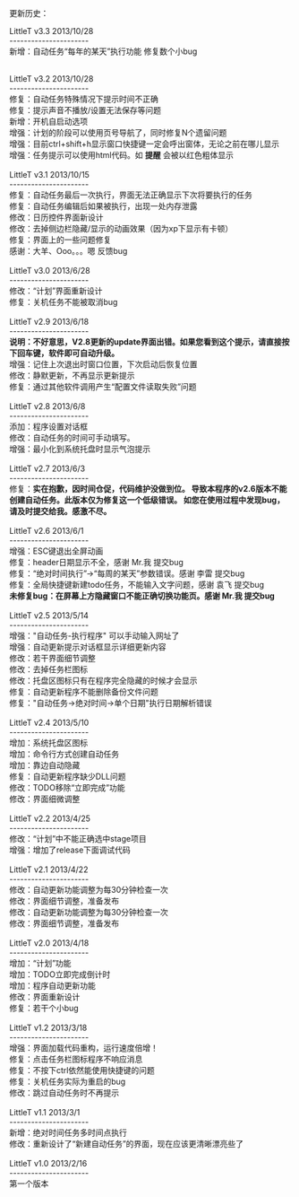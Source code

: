 更新历史：<br/>

LittleT v3.3 2013/10/28<br/>
----------------------<br/>
新增：自动任务“每年的某天”执行功能
修复数个小bug


<br/>
LittleT v3.2 2013/10/28<br/>
----------------------<br/>
修复：自动任务特殊情况下提示时间不正确<br/>
修复：提示声音不播放/设置无法保存等问题<br/>
新增：开机自启动选项<br/>
增强：计划的阶段可以使用页号导航了，同时修复N个遗留问题<br/>
增强：目前ctrl+shift+h显示窗口快捷键一定会呼出窗体，无论之前在哪儿显示<br/>
增强：任务提示可以使用html代码。如 <b .red>提醒</b> 会被以红色粗体显示<br/>
<br/>
LittleT v3.1 2013/10/15<br/>
----------------------<br/>
修复：自动任务最后一次执行，界面无法正确显示下次将要执行的任务<br/>
修复：自动任务编辑后如果被执行，出现一处内存泄露<br/>
修改：日历控件界面新设计<br/>
修改：去掉侧边栏隐藏/显示的动画效果（因为xp下显示有卡顿）<br/>
修复：界面上的一些问题修复<br/>
感谢：大羊、Ooo。。。嗯 反馈bug<br/>
<br/>
LittleT v3.0 2013/6/28<br/>
----------------------<br/>
修改：“计划”界面重新设计<br/>
修复：关机任务不能被取消bug<br/>
<br/>
LittleT v2.9 2013/6/18<br/>
----------------------<br/>
<b .red>说明：不好意思，V2.8更新的update界面出错。如果您看到这个提示，请直接按下回车键，软件即可自动升级。</b><br/>
增强：记住上次退出时窗口位置，下次启动后恢复位置<br/>
修改：静默更新，不再显示更新提示<br/>
修复：通过其他软件调用产生“配置文件读取失败”问题<br/>
<br/>
LittleT v2.8 2013/6/8<br/>
----------------------<br/>
添加：程序设置对话框<br/>
修改：自动任务的时间可手动填写。<br/>
增强：最小化到系统托盘时显示气泡提示<br/>
<br/>
LittleT v2.7 2013/6/3<br/>
----------------------<br/>
修复：<b .red>实在抱歉，因时间仓促，代码维护没做到位。
导致本程序的v2.6版本不能创建自动任务。此版本仅为修复这一个低级错误。
如您在使用过程中发现bug，请及时提交给我。感激不尽。</b><br/>
<br/>
LittleT v2.6 2013/6/1<br/>
----------------------<br/>
增强：ESC键退出全屏动画<br/>
修复：header日期显示不全，感谢 Mr.我 提交bug<br/>
修复：“绝对时间执行”->“每周的某天”参数错误。感谢 李雷 提交bug<br/>
修复：全局快捷键新建todo任务，不能输入文字问题，感谢 袁飞 提交bug<br/>
<b .red>未修复bug：在屏幕上方隐藏窗口不能正确切换功能页。感谢 Mr.我 提交bug</b><br/>
<br/>
LittleT v2.5 2013/5/14<br/>
----------------------<br/>
增强："自动任务-执行程序" 可以手动输入网址了<br/>
增强：自动更新提示对话框显示详细更新内容<br/>
修改：若干界面细节调整<br/>
修改：去掉任务栏图标<br/>
修改：托盘区图标只有在程序完全隐藏的时候才会显示<br/>
修复：自动更新程序不能删除备份文件问题<br/>
修复："自动任务->绝对时间->单个日期"执行日期解析错误<br/>
<br/>
LittleT v2.4	2013/5/10<br/>
----------------------<br/>
增加：系统托盘区图标<br/>
增加：命令行方式创建自动任务<br/>
增加：靠边自动隐藏<br/>
修复：自动更新程序缺少DLL问题<br/>
修改：TODO移除“立即完成”功能<br/>
修改：界面细微调整<br/>
<br/>
LittleT v2.2	2013/4/25<br/>
----------------------<br/>
修改：“计划”中不能正确选中stage项目<br/>
增强：增加了release下面调试代码<br/>
<br/>
LittleT v2.1	2013/4/22<br/>
----------------------<br/>
修改：自动更新功能调整为每30分钟检查一次<br/>
修改：界面细节调整，准备发布<br/>
修改：自动更新功能调整为每30分钟检查一次<br/>
修改：界面细节调整，准备发布<br/>
<br/>
LittleT v2.0	2013/4/18<br/>
----------------------<br/>
增加：“计划”功能<br/>
增加：TODO立即完成倒计时<br/>
增加：程序自动更新功能<br/>
修改：界面重新设计<br/>
修复：若干个小bug<br/>
<br/>
LittleT v1.2	2013/3/18<br/>
----------------------<br/>
增强：界面加载代码重构，运行速度倍增！<br/>
修复：点击任务栏图标程序不响应消息<br/>
修复：不按下ctrl依然能使用快捷键的问题<br/>
修复：关机任务实际为重启的bug<br/>
修改：跳过自动任务时不再提示<br/>
<br/>
LittleT v1.1	2013/3/1<br/>
----------------------<br/>
新增：绝对时间任务多时间点执行<br/>
修改：重新设计了“新建自动任务”的界面，现在应该更清晰漂亮些了<br/>
<br/>
LittleT v1.0	2013/2/16<br/>
----------------------<br/>
第一个版本
